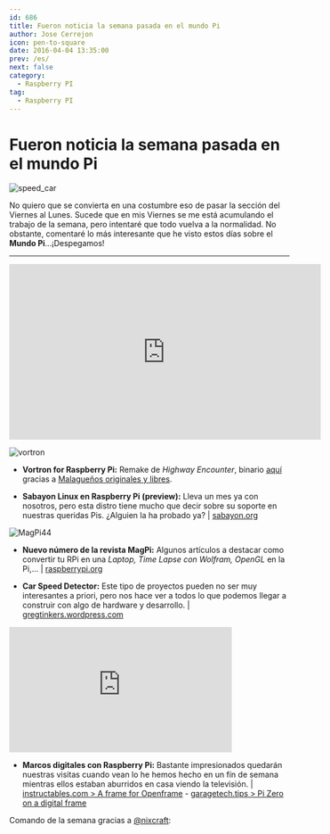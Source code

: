 ```yaml
---
id: 686
title: Fueron noticia la semana pasada en el mundo Pi
author: Jose Cerrejon
icon: pen-to-square
date: 2016-04-04 13:35:00
prev: /es/
next: false
category:
  - Raspberry PI
tag:
  - Raspberry PI
---
```


# Fueron noticia la semana pasada en el mundo Pi

![speed_car](/images/2016/04/speed_car.png)

No quiero que se convierta en una costumbre eso de pasar la sección del Viernes al Lunes. Sucede que en mis Viernes se me está acumulando el trabajo de la semana, pero intentaré que todo vuelva a la normalidad. No obstante, comentaré lo más interesante que he visto estos días sobre el **Mundo Pi**...¡Despegamos!

- - -
<iframe width="560" height="315" src="https://www.youtube.com/embed/aeWna6wTkU8?rel=0&amp;showinfo=0" frameborder="0" allowfullscreen></iframe>

![vortron](/images/2016/04/vortongame.png)

* **Vortron for Raspberry Pi:** Remake de *Highway Encounter*, binario [aquí](https://app.box.com/s/a7ja91zvf83i3xvrotnpoqlz9o3e9702) gracias a [Malagueños originales y libres](http://malagaoriginal.blogspot.com.es/2016/03/resucitando-vorton-el-remake-de-highway.html).

* **Sabayon Linux en Raspberry Pi (preview):** Lleva un mes ya con nosotros, pero esta distro tiene mucho que decir sobre su soporte en nuestras queridas Pis. ¿Alguien la ha probado ya? | [sabayon.org](https://www.sabayon.org/latest)

![MagPi44](/images/2016/04/MagPi44.png)

* **Nuevo número de la revista MagPi:** Algunos artículos a destacar como convertir tu RPi en una *Laptop, Time Lapse con Wolfram, OpenGL* en la Pi,... | [raspberrypi.org](https://www.raspberrypi.org/magpi/issues/44/)

* **Car Speed Detector:** Este tipo de proyectos pueden no ser muy interesantes a priori, pero nos hace ver a todos lo que podemos llegar a construir con algo de hardware y desarrollo. | [gregtinkers.wordpress.com](https://gregtinkers.wordpress.com/2016/03/25/car-speed-detector/)

<iframe width="400" height="225" src="https://www.youtube.com/embed/ONaGV-oAJD4?rel=0&amp;showinfo=0" frameborder="0" allowfullscreen></iframe>

* **Marcos digitales con Raspberry Pi:** Bastante impresionados quedarán nuestras visitas cuando vean lo he hemos hecho en un fín de semana mientras ellos estaban aburridos en casa viendo la televisión. | [instructables.com > A frame for Openframe](http://www.instructables.com/id/A-Frame-for-Openframe/?ALLSTEPS) - [garagetech.tips > Pi Zero on a digital frame](http://garagetech.tips/pizero-on-digital-frame/)

Comando de la semana gracias a [@nixcraft](https://twitter.com/nixcraft/):


